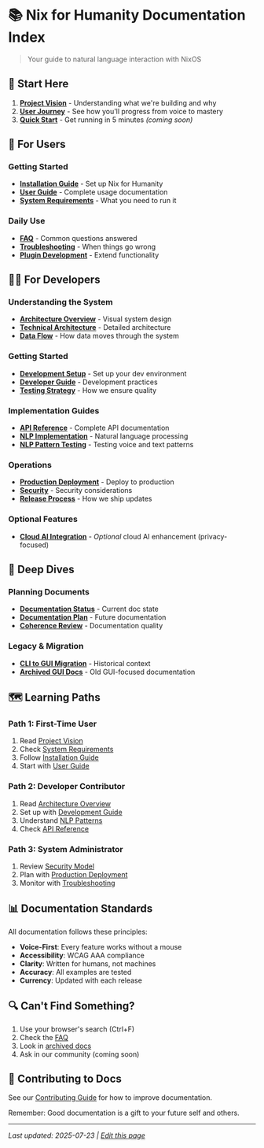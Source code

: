 # 📚 Nix for Humanity Documentation Index

> Your guide to natural language interaction with NixOS

## 🚀 Start Here

1. **[Project Vision](../README.md)** - Understanding what we're building and why
2. **[User Journey](USER_JOURNEY_DIAGRAM.md)** - See how you'll progress from voice to mastery
3. **[Quick Start](QUICKSTART.md)** - Get running in 5 minutes *(coming soon)*

## 👤 For Users

### Getting Started
- **[Installation Guide](INSTALLATION.md)** - Set up Nix for Humanity
- **[User Guide](USER_GUIDE.md)** - Complete usage documentation
- **[System Requirements](SYSTEM_REQUIREMENTS.md)** - What you need to run it

### Daily Use
- **[FAQ](FAQ.md)** - Common questions answered
- **[Troubleshooting](TROUBLESHOOTING.md)** - When things go wrong
- **[Plugin Development](PLUGIN_DEVELOPMENT.md)** - Extend functionality

## 👩‍💻 For Developers

### Understanding the System
- **[Architecture Overview](architecture/SYSTEM_ARCHITECTURE_DIAGRAM.md)** - Visual system design
- **[Technical Architecture](ARCHITECTURE.md)** - Detailed architecture
- **[Data Flow](DATA_FLOW_SPECIFICATION.md)** - How data moves through the system

### Getting Started
- **[Development Setup](DEVELOPMENT_ENVIRONMENT_SETUP.md)** - Set up your dev environment
- **[Developer Guide](DEVELOPER.md)** - Development practices
- **[Testing Strategy](TESTING_STRATEGY.md)** - How we ensure quality

### Implementation Guides
- **[API Reference](API_REFERENCE.md)** - Complete API documentation
- **[NLP Implementation](NLP_IMPLEMENTATION_GUIDE.md)** - Natural language processing
- **[NLP Pattern Testing](NLP_PATTERN_TESTING.md)** - Testing voice and text patterns

### Operations
- **[Production Deployment](PRODUCTION_DEPLOYMENT.md)** - Deploy to production
- **[Security](SECURITY.md)** - Security considerations
- **[Release Process](RELEASE_PROCESS.md)** - How we ship updates

### Optional Features
- **[Cloud AI Integration](CLOUD_AI_INTEGRATION_GUIDE.md)** - *Optional* cloud AI enhancement (privacy-focused)

## 📖 Deep Dives

### Planning Documents
- **[Documentation Status](DOCUMENTATION_STATUS.md)** - Current doc state
- **[Documentation Plan](DOCUMENTATION_PLAN.md)** - Future documentation
- **[Coherence Review](DOCUMENTATION_COHERENCE_REVIEW.md)** - Documentation quality

### Legacy & Migration
- **[CLI to GUI Migration](CLI_TO_GUI_MIGRATION.md)** - Historical context
- **[Archived GUI Docs](../archive/legacy-gui-docs/)** - Old GUI-focused documentation

## 🗺️ Learning Paths

### Path 1: First-Time User
1. Read [Project Vision](../README.md)
2. Check [System Requirements](SYSTEM_REQUIREMENTS.md)
3. Follow [Installation Guide](INSTALLATION.md)
4. Start with [User Guide](USER_GUIDE.md)

### Path 2: Developer Contributor
1. Read [Architecture Overview](architecture/SYSTEM_ARCHITECTURE_DIAGRAM.md)
2. Set up with [Development Guide](DEVELOPMENT_ENVIRONMENT_SETUP.md)
3. Understand [NLP Patterns](NLP_PATTERN_TESTING.md)
4. Check [API Reference](API_REFERENCE.md)

### Path 3: System Administrator
1. Review [Security Model](SECURITY.md)
2. Plan with [Production Deployment](PRODUCTION_DEPLOYMENT.md)
3. Monitor with [Troubleshooting](TROUBLESHOOTING.md)

## 📊 Documentation Standards

All documentation follows these principles:
- **Voice-First**: Every feature works without a mouse
- **Accessibility**: WCAG AAA compliance
- **Clarity**: Written for humans, not machines
- **Accuracy**: All examples are tested
- **Currency**: Updated with each release

## 🔍 Can't Find Something?

1. Use your browser's search (Ctrl+F)
2. Check the [FAQ](FAQ.md)
3. Look in [archived docs](../archive/legacy-gui-docs/)
4. Ask in our community (coming soon)

## 📝 Contributing to Docs

See our [Contributing Guide](../CONTRIBUTING.md) for how to improve documentation.

Remember: Good documentation is a gift to your future self and others.

---

*Last updated: 2025-07-23 | [Edit this page](https://github.com/Luminous-Dynamics/nix-for-humanity/edit/main/docs/INDEX.md)*